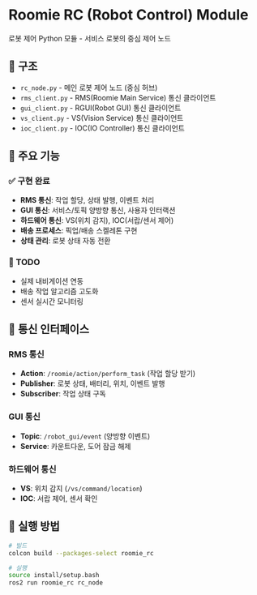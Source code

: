 # Roomie RC (Robot Control) Module

로봇 제어 Python 모듈 - 서비스 로봇의 중심 제어 노드

## 📁 구조

- `rc_node.py` - 메인 로봇 제어 노드 (중심 허브)
- `rms_client.py` - RMS(Roomie Main Service) 통신 클라이언트
- `gui_client.py` - RGUI(Robot GUI) 통신 클라이언트  
- `vs_client.py` - VS(Vision Service) 통신 클라이언트
- `ioc_client.py` - IOC(IO Controller) 통신 클라이언트

## 🚀 주요 기능

### ✅ 구현 완료
- **RMS 통신**: 작업 할당, 상태 발행, 이벤트 처리
- **GUI 통신**: 서비스/토픽 양방향 통신, 사용자 인터랙션
- **하드웨어 통신**: VS(위치 감지), IOC(서랍/센서 제어)  
- **배송 프로세스**: 픽업/배송 스켈레톤 구현
- **상태 관리**: 로봇 상태 자동 전환

### 🔄 TODO
- 실제 내비게이션 연동
- 배송 작업 알고리즘 고도화
- 센서 실시간 모니터링

## 📡 통신 인터페이스

### RMS 통신
- **Action**: `/roomie/action/perform_task` (작업 할당 받기)
- **Publisher**: 로봇 상태, 배터리, 위치, 이벤트 발행
- **Subscriber**: 작업 상태 구독

### GUI 통신  
- **Topic**: `/robot_gui/event` (양방향 이벤트)
- **Service**: 카운트다운, 도어 잠금 해제

### 하드웨어 통신
- **VS**: 위치 감지 (`/vs/command/location`)
- **IOC**: 서랍 제어, 센서 확인

## 🏃 실행 방법

```bash
# 빌드
colcon build --packages-select roomie_rc

# 실행  
source install/setup.bash
ros2 run roomie_rc rc_node
``` 